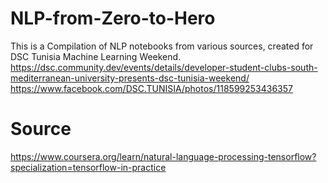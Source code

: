 # NLP-from-Zero-to-Hero
This is a Compilation of NLP notebooks from various sources, created for DSC Tunisia Machine Learning Weekend.
https://dsc.community.dev/events/details/developer-student-clubs-south-mediterranean-university-presents-dsc-tunisia-weekend/
https://www.facebook.com/DSC.TUNISIA/photos/118599253436357

# Source
https://www.coursera.org/learn/natural-language-processing-tensorflow?specialization=tensorflow-in-practice
